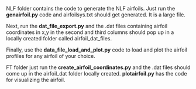 NLF folder contains the code to generate the NLF airfoils.
Just run the **genairfoil.py** code and airfoilsys.txt should get generated.
It is a large file.

Next, run the **dat_file_export.py** and the .dat files containing airfoil coordinates in x,y in the second and third columns should pop up in a locally created folder called airfoil_dat_files.

Finally, use the **data_file_load_and_plot.py** code to load and plot the airfoil profiles for any airfoil of your choice.

FT folder just run the **create_airfoil_coordinates.py** and the .dat files should come up in the airfoil_dat folder locally created.
**plotairfoil.py** has the code for visualizing the airfoil.